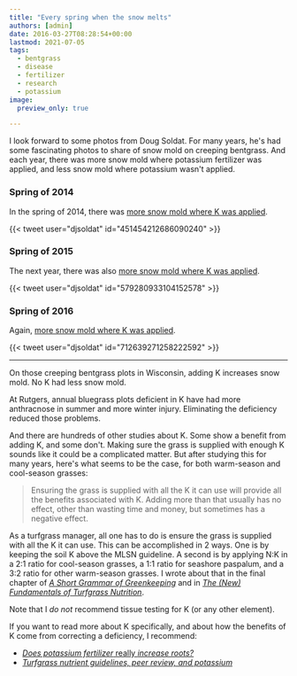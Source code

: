 ```yaml
---
title: "Every spring when the snow melts"
authors: [admin]
date: 2016-03-27T08:28:54+00:00
lastmod: 2021-07-05
tags:
  - bentgrass
  - disease
  - fertilizer
  - research
  - potassium
image: 
  preview_only: true

---
```


I look forward to some photos from Doug Soldat. For many years, he's had some fascinating photos to share of snow mold on creeping bentgrass. And each year, there was more snow mold where potassium fertilizer was applied, and less snow mold where potassium wasn't applied.

### Spring of 2014

In the spring of 2014, there was [more snow mold where K was applied](https://twitter.com/djsoldat/status/451454212686090240).

{{< tweet user="djsoldat" id="451454212686090240" >}}

### Spring of 2015

The next year, there was also [more snow mold where K was applied](https://twitter.com/djsoldat/status/579280933104152578).

{{< tweet user="djsoldat" id="579280933104152578" >}}

### Spring of 2016

Again, [more snow mold where K was applied](https://twitter.com/djsoldat/status/712639271258222592).

{{< tweet user="djsoldat" id="712639271258222592" >}}

---

On those creeping bentgrass plots in Wisconsin, adding K increases snow mold. No K had less snow mold.

At Rutgers, annual bluegrass plots deficient in K have had more anthracnose in summer and more winter injury. Eliminating the deficiency reduced those problems.

And there are hundreds of other studies about K. Some show a benefit from adding K, and some don't. Making sure the grass is supplied with enough K sounds like it could be a complicated matter. But after studying this for many years, here's  what seems to be the case, for both warm-season and cool-season grasses:

> Ensuring the grass is supplied with all the K it can use will provide all the benefits associated with K. Adding more than that usually has no effect, other than wasting time and money, but sometimes has a negative effect. 

As a turfgrass manager, all one has to do is ensure the grass is supplied with all the K it can use. This can be accomplished in 2 ways. One is by keeping the soil K above the MLSN guideline. A second is by applying N:K in a 2:1 ratio for cool-season grasses, a 1:1 ratio for seashore paspalum, and a 3:2 ratio for other warm-season grasses. I wrote about that in the final chapter of [_A Short Grammar of Greenkeeping_](https://leanpub.com/short_grammar_of_greenkeeping) and in [_The (New) Fundamentals of Turfgrass Nutrition_](http://www.seminar.asianturfgrass.com/2016_nge_handouts.pdf).

Note that I _do not_ recommend tissue testing for K (or any other element). 

If you want to read more about K specifically, and about how the benefits of K come from correcting a deficiency, I recommend:

  * [_Does potassium fertilizer_ really _increase roots?_](http://www.files.asianturfgrass.com/woods_potassium_roots_turfnet_nov04.pdf)
  * [_Turfgrass nutrient guidelines, peer review, and potassium_](http://files.asianturfgrass.com/20140615_mlsn_k.pdf)
